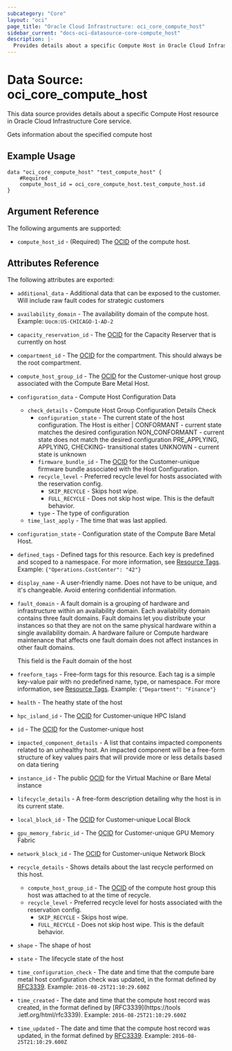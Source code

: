 ```yaml
---
subcategory: "Core"
layout: "oci"
page_title: "Oracle Cloud Infrastructure: oci_core_compute_host"
sidebar_current: "docs-oci-datasource-core-compute_host"
description: |-
  Provides details about a specific Compute Host in Oracle Cloud Infrastructure Core service
---
```


# Data Source: oci_core_compute_host
This data source provides details about a specific Compute Host resource in Oracle Cloud Infrastructure Core service.

Gets information about the specified compute host


## Example Usage

```hcl
data "oci_core_compute_host" "test_compute_host" {
	#Required
	compute_host_id = oci_core_compute_host.test_compute_host.id
}
```

## Argument Reference

The following arguments are supported:

* `compute_host_id` - (Required) The [OCID](https://docs.cloud.oracle.com/iaas/Content/General/Concepts/identifiers.htm) of the compute host. 


## Attributes Reference

The following attributes are exported:

* `additional_data` - Additional data that can be exposed to the customer.  Will include raw fault codes for strategic customers 
* `availability_domain` - The availability domain of the compute host.  Example: `Uocm:US-CHICAGO-1-AD-2` 
* `capacity_reservation_id` - The [OCID](https://docs.cloud.oracle.com/iaas/Content/General/Concepts/identifiers.htm) for the Capacity Reserver that is currently on host 
* `compartment_id` - The [OCID](https://docs.cloud.oracle.com/iaas/Content/General/Concepts/identifiers.htm) for the compartment. This should always be the root compartment. 
* `compute_host_group_id` - The [OCID](https://docs.cloud.oracle.com/iaas/Content/General/Concepts/identifiers.htm) for the Customer-unique host group associated with the Compute Bare Metal Host. 
* `configuration_data` - Compute Host Configuration Data 
	* `check_details` - Compute Host Group Configuration Details Check 
		* `configuration_state` - The current state of the host configuration. The Host is either | CONFORMANT - current state matches the desired configuration NON_CONFORMANT - current state does not match the desired configuration PRE_APPLYING, APPLYING, CHECKING- transitional states UNKNOWN - current state is unknown 
		* `firmware_bundle_id` - The [OCID](https://docs.cloud.oracle.com/iaas/Content/General/Concepts/identifiers.htm) for the Customer-unique firmware bundle associated with the Host Configuration. 
		* `recycle_level` - Preferred recycle level for hosts associated with the reservation config.
			* `SKIP_RECYCLE` - Skips host wipe.
			* `FULL_RECYCLE` - Does not skip host wipe. This is the default behavior. 
		* `type` - The type of configuration
	* `time_last_apply` - The time that was last applied.
* `configuration_state` - Configuration state of the Compute Bare Metal Host. 
* `defined_tags` - Defined tags for this resource. Each key is predefined and scoped to a namespace. For more information, see [Resource Tags](https://docs.cloud.oracle.com/iaas/Content/General/Concepts/resourcetags.htm).  Example: `{"Operations.CostCenter": "42"}` 
* `display_name` - A user-friendly name. Does not have to be unique, and it's changeable. Avoid entering confidential information. 
* `fault_domain` - A fault domain is a grouping of hardware and infrastructure within an availability domain. Each availability domain contains three fault domains. Fault domains let you distribute your instances so that they are not on the same physical hardware within a single availability domain. A hardware failure or Compute hardware maintenance that affects one fault domain does not affect instances in other fault domains.

	This field is the Fault domain of the host 
* `freeform_tags` - Free-form tags for this resource. Each tag is a simple key-value pair with no predefined name, type, or namespace. For more information, see [Resource Tags](https://docs.cloud.oracle.com/iaas/Content/General/Concepts/resourcetags.htm).  Example: `{"Department": "Finance"}` 
* `health` - The heathy state of the host 
* `hpc_island_id` - The [OCID](https://docs.cloud.oracle.com/iaas/Content/General/Concepts/identifiers.htm) for Customer-unique HPC Island 
* `id` - The [OCID](https://docs.cloud.oracle.com/iaas/Content/General/Concepts/identifiers.htm) for the Customer-unique host 
* `impacted_component_details` - A list that contains impacted components related to an unhealthy host. An impacted component will be a  free-form structure of key values pairs that will provide more or less details based on data tiering 
* `instance_id` - The public [OCID](https://docs.cloud.oracle.com/iaas/Content/General/Concepts/identifiers.htm) for the Virtual Machine or Bare Metal instance 
* `lifecycle_details` - A free-form description detailing why the host is in its current state. 
* `local_block_id` - The [OCID](https://docs.cloud.oracle.com/iaas/Content/General/Concepts/identifiers.htm) for Customer-unique Local Block 
* `gpu_memory_fabric_id` - The [OCID](https://docs.cloud.oracle.com/iaas/Content/General/Concepts/identifiers.htm) for Customer-unique GPU Memory Fabric
* `network_block_id` - The [OCID](https://docs.cloud.oracle.com/iaas/Content/General/Concepts/identifiers.htm) for Customer-unique Network Block 
* `recycle_details` - Shows details about the last recycle performed on this host. 
	* `compute_host_group_id` - The [OCID](https://docs.cloud.oracle.com/iaas/Content/General/Concepts/identifiers.htm) of the compute host group this host was attached to at the time of recycle.  
	* `recycle_level` - Preferred recycle level for hosts associated with the reservation config.
		* `SKIP_RECYCLE` - Skips host wipe.
		* `FULL_RECYCLE` - Does not skip host wipe. This is the default behavior. 
* `shape` - The shape of host 
* `state` - The lifecycle state of the host 
* `time_configuration_check` - The date and time that the compute bare metal host configuration check was updated, in the format defined by [RFC3339](https://tools.ietf.org/html/rfc3339).  Example: `2016-08-25T21:10:29.600Z` 
* `time_created` - The date and time that the compute host record was created, in the format defined by [RFC3339](https://tools .ietf.org/html/rfc3339).  Example: `2016-08-25T21:10:29.600Z` 
* `time_updated` - The date and time that the compute host record was updated, in the format defined by [RFC3339](https://tools.ietf.org/html/rfc3339).  Example: `2016-08-25T21:10:29.600Z` 

